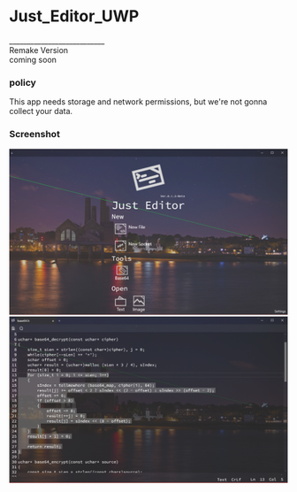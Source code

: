 <h1>Just_Editor_UWP</h1>
___________________________<br>
Remake Version
<br>
coming soon

<h3>policy</h3>
This app needs storage and network permissions, but we're not gonna collect your data.<br>


<h3>Screenshot</h3>
<img src="Designs/Just_Editor_s1.png">
<br>
<img src="Designs/Just_Editor_s2.png">
